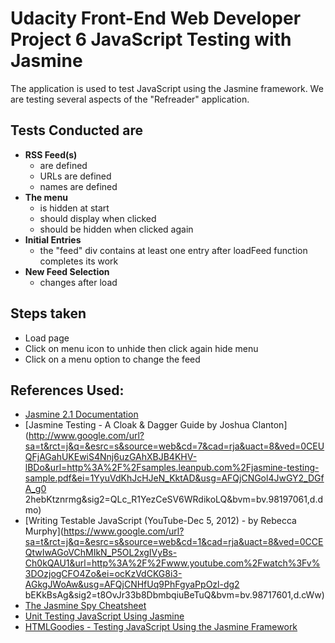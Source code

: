 # Udacity Front-End Web Developer Project 6 JavaScript Testing with Jasmine

The application is used to test JavaScript using the Jasmine framework. We are testing several aspects of the "Refreader" application.

## Tests Conducted are

*   **RSS Feed(s)**
    *   are defined
    *   URLs are defined
    *   names are defined
*   **The menu**
    *   is hidden at start
    *   should display when clicked
    *   should be hidden when clicked again
*   **Initial Entries**
    *   the "feed" div contains at least one entry after loadFeed function completes its work
*   **New Feed Selection**
    *   changes after load

## Steps taken 
* Load page
* Click on menu icon to unhide then click again hide menu
* Click on a menu option to change the feed

## References Used:

*   [Jasmine 2.1 Documentation](http://jasmine.github.io/2.1/introduction.html)
*   [Jasmine Testing - A Cloak & Dagger Guide by Joshua Clanton](http://www.google.com/url?sa=t&rct=j&q=&esrc=s&source=web&cd=7&cad=rja&uact=8&ved=0CEUQFjAGahUKEwiS4Nnj6uzGAhXBJB4KHV-lBDo&url=http%3A%2F%2Fsamples.leanpub.com%2Fjasmine-testing-sample.pdf&ei=1YyuVdKhJcHJeN_KktAD&usg=AFQjCNGol4JwGY2_DGfA_g0		2hebKtznrmg&sig2=QLc_R1YezCeSV6WRdikoLQ&bvm=bv.98197061,d.dmo)
*   [Writing Testable JavaScript (YouTube-Dec 5, 2012) - by Rebecca Murphy](https://www.google.com/url?sa=t&rct=j&q=&esrc=s&source=web&cd=1&cad=rja&uact=8&ved=0CCEQtwIwAGoVChMIkN_P5OL2xgIVyBs-Ch0kQAU1&url=http%3A%2F%2Fwww.youtube.com%2Fwatch%3Fv%3DOzjogCFO4Zo&ei=ocKzVdCKG8i3-AGkgJWoAw&usg=AFQjCNHfUq9PhFgyaPpOzl-dg2		bEKkBsAg&sig2=t8OvJr33b8DbmbqiuBeTuQ&bvm=bv.98717601,d.cWw)
*   [The Jasmine Spy Cheatsheet](http://tobyho.com/2011/12/15/jasmine-spy-cheatsheet/)
*   [Unit Testing JavaScript Using Jasmine](http://bittersweetryan.github.io/jasmine-presentation/)
*   [HTMLGoodies - Testing JavaScript Using the Jasmine Framework](http://www.htmlgoodies.com/beyond/javascript/testing-javascript-using-the-jasmine-framework.html)
